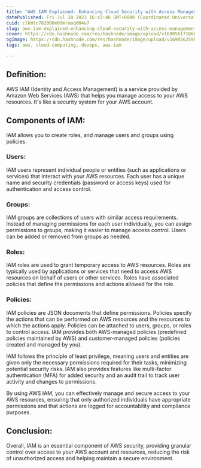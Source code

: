 ```yaml
---
title: "AWS IAM Explained: Enhancing Cloud Security with Access Management"
datePublished: Fri Jul 28 2023 16:43:46 GMT+0000 (Coordinated Universal Time)
cuid: clkmtc782000e09mraoq604u7
slug: aws-iam-explained-enhancing-cloud-security-with-access-management
cover: https://cdn.hashnode.com/res/hashnode/image/upload/v1690561716689/a0cff2a9-78af-4c0a-98a2-bb915e85e974.png
ogImage: https://cdn.hashnode.com/res/hashnode/image/upload/v1690562598528/3bfadf3e-cd25-47ac-ac5f-d9f47002a0d4.png
tags: aws, cloud-computing, devops, aws-iam

---
```


## Definition:

AWS IAM (Identity and Access Management) is a service provided by Amazon Web Services (AWS) that helps you manage access to your AWS resources. It's like a security system for your AWS account.

## Components of IAM:

IAM allows you to create roles, and manage users and groups using policies.

### Users:

IAM users represent individual people or entities (such as applications or services) that interact with your AWS resources. Each user has a unique name and security credentials (password or access keys) used for authentication and access control.

### Groups:

IAM groups are collections of users with similar access requirements. Instead of managing permissions for each user individually, you can assign permissions to groups, making it easier to manage access control. Users can be added or removed from groups as needed.

### Roles:

IAM roles are used to grant temporary access to AWS resources. Roles are typically used by applications or services that need to access AWS resources on behalf of users or other services. Roles have associated policies that define the permissions and actions allowed for the role.

### Policies:

IAM policies are JSON documents that define permissions. Policies specify the actions that can be performed on AWS resources and the resources to which the actions apply. Policies can be attached to users, groups, or roles to control access. IAM provides both AWS-managed policies (predefined policies maintained by AWS) and customer-managed policies (policies created and managed by you).

IAM follows the principle of least privilege, meaning users and entities are given only the necessary permissions required for their tasks, minimizing potential security risks. IAM also provides features like multi-factor authentication (MFA) for added security and an audit trail to track user activity and changes to permissions.

By using AWS IAM, you can effectively manage and secure access to your AWS resources, ensuring that only authorized individuals have appropriate permissions and that actions are logged for accountability and compliance purposes.

## Conclusion:

Overall, IAM is an essential component of AWS security, providing granular control over access to your AWS account and resources, reducing the risk of unauthorized access and helping maintain a secure environment.